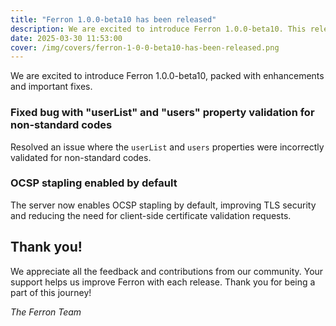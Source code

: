 ```yaml
---
title: "Ferron 1.0.0-beta10 has been released"
description: We are excited to introduce Ferron 1.0.0-beta10. This release brings several enhancements, and some important fixes.
date: 2025-03-30 11:53:00
cover: /img/covers/ferron-1-0-0-beta10-has-been-released.png
---
```


We are excited to introduce Ferron 1.0.0-beta10, packed with enhancements and important fixes.

### Fixed bug with "userList" and "users" property validation for non-standard codes

Resolved an issue where the `userList` and `users` properties were incorrectly validated for non-standard codes.

### OCSP stapling enabled by default

The server now enables OCSP stapling by default, improving TLS security and reducing the need for client-side certificate validation requests.

## Thank you!

We appreciate all the feedback and contributions from our community. Your support helps us improve Ferron with each release. Thank you for being a part of this journey!

_The Ferron Team_
